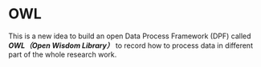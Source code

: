 # OWL
This is a new idea to build an open Data Process Framework (DPF) called ***OWL（Open Wisdom Library）*** to record how to process data in different part of the whole research work.

